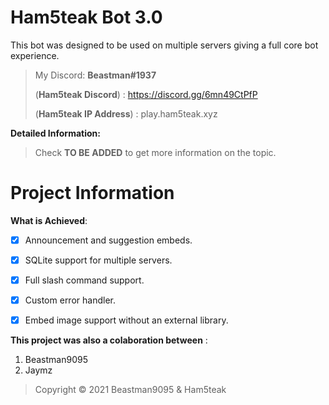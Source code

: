 # Ham5teak Bot 3.0

This bot was designed to be used on multiple servers giving a full core bot experience.

> My Discord: **Beastman#1937**
> 
> (**Ham5teak Discord**) : https://discord.gg/6mn49CtPfP
> 
> (**Ham5teak IP Address**) : play.ham5teak.xyz


**Detailed Information:**
> Check __TO BE ADDED__ to get more information on the topic.


# Project Information
**What is Achieved**:
- [x] Announcement and suggestion embeds.
- [x] SQLite support for multiple servers.
- [x] Full slash command support.
- [x] Custom error handler.
- [x] Embed image support without an external library.


**This project was also a colaboration between** :
1. Beastman9095
2. Jaymz

> Copyright © 2021 Beastman9095 & Ham5teak 

